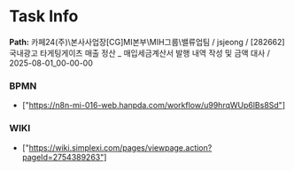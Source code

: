 # Task Info

**Path:** 카페24(주)\본사사업장\[CG]MI본부\MIH그룹\밸류업팀 / jsjeong / [282662] 국내광고 타게팅게이츠 매출 정산 _ 매입세금계산서 발행 내역 작성 및 금액 대사 / 2025-08-01_00-00-00

### BPMN
- ["https://n8n-mi-016-web.hanpda.com/workflow/u99hrqWUp6lBs8Sd"]

### WIKI
- ["https://wiki.simplexi.com/pages/viewpage.action?pageId=2754389263"]

